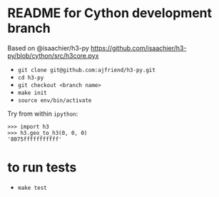 # README for Cython development branch

Based on @isaachier/h3-py https://github.com/isaachier/h3-py/blob/cython/src/h3core.pyx

- `git clone git@github.com:ajfriend/h3-py.git`
- `cd h3-py`
- `git checkout <branch name>`
- `make init`
- `source env/bin/activate`

Try from within `ipython`:

```
>>> import h3
>>> h3.geo_to_h3(0, 0, 0)
'8075fffffffffff'
```

# to run tests
- `make test`
